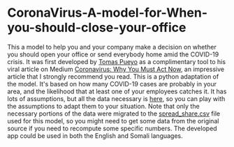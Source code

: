 # CoronaVirus-A-model-for-When-you-should-close-your-office
This a model to help you and your company make a decision on whether you should open your office or send everybody home amid the COVID-19 crisis. It was first developed by [Tomas Pueyo](https://medium.com/@tomaspueyo) as a complimentary tool to his viral article on Medium [Coronavirus: Why You Must Act Now](https://medium.com/@tomaspueyo/coronavirus-act-today-or-people-will-die-f4d3d9cd99ca), an impressive article that I strongly recommend you read. This is a python adaptation of the model.
It's based on how many COVID-19 cases are probably in your area, and the likelihood that at least one of your employees catches it. It has lots of assumptions, but all the data necessary is [here](https://docs.google.com/spreadsheets/u/1/d/17YyCmjb2Z2QwMiRRwAb7W0vQoEAiL9Co0ARsl03dSlw/copy?usp=sharing), so you can play with the assumptions to adapt them to your situation. Note that only the necessary portions of the data were migrated to the [spread_share.csv](https://github.com/abdurahman-shiine/CoronaVirus-A-model-for-When-you-should-close-your-office) file used for this model, so you might need to get some data from the original source if you need to recompute some specific numbers.
The developed app could be used in both the English and Somali languages.
